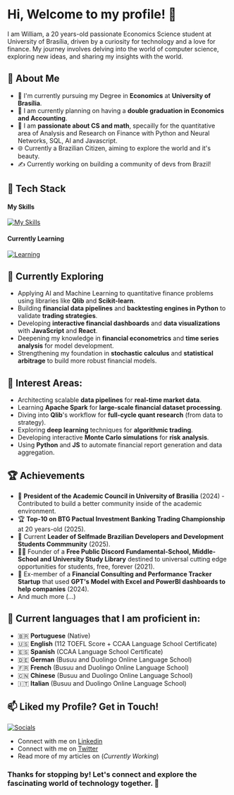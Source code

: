 # Hi, Welcome to my profile! 👋

I am William, a 20 years-old passionate Economics Science student at University of Brasília, driven by a curiosity for technology and a love for finance. My journey involves delving into the world of computer science, exploring new ideas, and sharing my insights with the world.

## 🚀 About Me

- 🔭 I'm currently pursuing my Degree in **Economics** at **University of Brasília**.
- 💭 I am currently planning on having a **double graduation in Economics and Accounting**.
- 📝 I am **passionate about CS and math**, specailly for the quantitative area of Analysis and Research on Finance with Python and Neural Networks, SQL, AI and Javascript.
- 🌐 Currently a Brazilian Citizen, aiming to explore the world and it's beauty.
- ✍️ Currently working on building a community of devs from Brazil!

## 🧠 Tech Stack

#### My Skills
[![My Skills](https://skillicons.dev/icons?i=js,ae,arch,linux,debian,blender,obsidian,notion,ps,pr,py,pycharm,sqlite,latex,git,github,gmail,ai,discord,bots,discordjs,react)](https://skillicons.dev)

#### Currently Learning
[![Learning](https://skillicons.dev/icons?i=ocaml,cpp)](https://skillicons.dev)

## 🌱 Currently Exploring

  - Applying AI and Machine Learning to quantitative finance problems using libraries like **Qlib** and **Scikit-learn**.
  - Building **financial data pipelines** and **backtesting engines in Python** to validate **trading strategies**.
  - Developing **interactive financial dashboards** and **data visualizations** with **JavaScript** and **React**.
  - Deepening my knowledge in **financial econometrics** and **time series analysis** for model development.
  - Strengthening my foundation in **stochastic calculus** and **statistical arbitrage** to build more robust financial models.

## 🪷 Interest Areas:

  - Architecting scalable **data pipelines** for **real-time market data**.
  - Learning **Apache Spark** for **large-scale financial dataset processing**.
  - Diving into **Qlib**'s workflow for **full-cycle quant research** (from data to strategy).
  - Exploring **deep learning** techniques for **algorithmic trading**.
  - Developing interactive **Monte Carlo simulations** for **risk analysis**.
  - Using **Python** and **JS** to automate financial report generation and data aggregation.
    
 ## 🏆 Achievements

- 🌟 **President of the Academic Council in University of Brasilia** (2024) - Contributed to build a better community inside of the academic environment.
- 🏆 **Top-10 on BTG Pactual Investment Banking Trading Championship** at 20 years-old (2025).
- 🐚 Current **Leader of Selfmade Brazilian Developers and Development Students Commmunity** (2025).
- 🧑‍🏫 Founder of a **Free Public Discord Fundamental-School, Middle-School and University Study Library** destined to universal cutting edge opportunities for students, free, forever (2021).
- 🧮 Ex-member of a **Financial Consulting and Performance Tracker Startup** that used **GPT's Model with Excel and PowerBI dashboards to help companies** (2024).
- And much more (...)

## 💬 Current languages that I am proficient in:

- 🇧🇷 **Portuguese** (Native)
- 🇺🇸 **English** (112 TOEFL Score + CCAA Language School Certificate)
- 🇪🇸 **Spanish** (CCAA Language School Certificate)
- 🇩🇪 **German** (Busuu and Duolingo Online Language School)
- 🇫🇷 **French** (Busuu and Duolingo Online Language School)
- 🇨🇳 **Chinese** (Busuu and Duolingo Online Language School)
- 🇮🇹 **Italian** (Busuu and Duolingo Online Language School)
  
## 📫 Liked my Profile? Get in Touch!

[![Socials](https://skillicons.dev/icons?i=linkedin,twitter)](https://skillicons.dev)

- Connect with me on [Linkedin](https://www.linkedin.com/in/williamsoares1/)
- Connect with me on [Twitter](https://x.com/kyotocanhoto)
- Read more of my articles on (*Currently Working*)

### Thanks for stopping by! Let's connect and explore the fascinating world of technology together. 🚀
